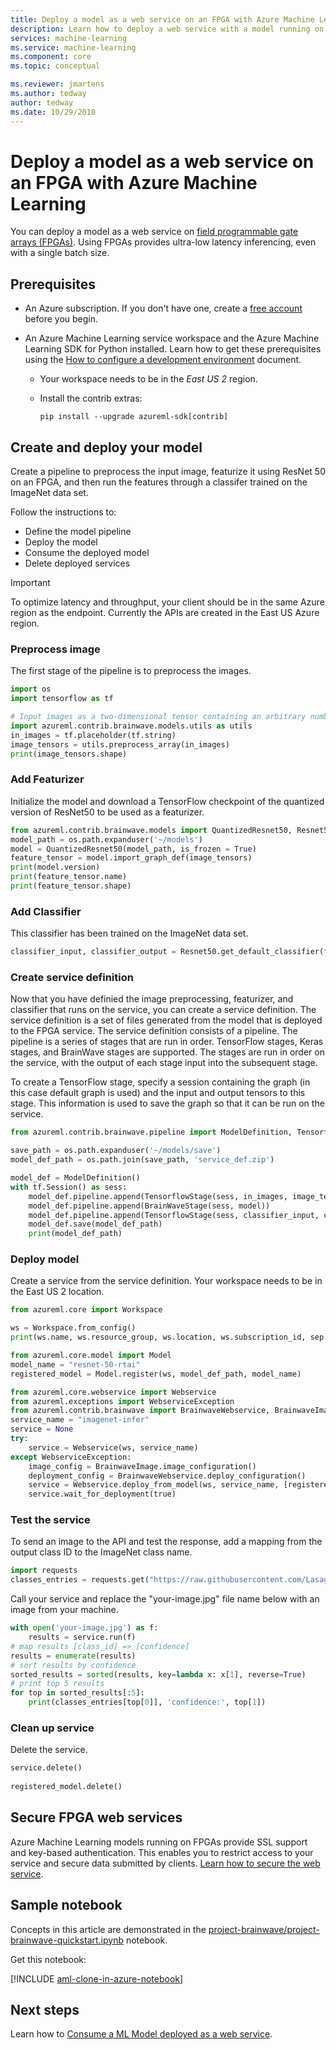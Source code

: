 ```yaml
---
title: Deploy a model as a web service on an FPGA with Azure Machine Learning 
description: Learn how to deploy a web service with a model running on an FPGA with Azure Machine Learning. 
services: machine-learning
ms.service: machine-learning
ms.component: core
ms.topic: conceptual

ms.reviewer: jmartens
ms.author: tedway
author: tedway
ms.date: 10/29/2018
---
```


# Deploy a model as a web service on an FPGA with Azure Machine Learning

You can deploy a model as a web service on [field programmable gate arrays (FPGAs)](concept-accelerate-with-fpgas.md).  Using FPGAs provides ultra-low latency inferencing, even with a single batch size.   

## Prerequisites

- An Azure subscription. If you don't have one, create a [free account](http://aka.ms/AMLfree) before you begin.

- An Azure Machine Learning service workspace and the Azure Machine Learning SDK for Python installed. Learn how to get these prerequisites using the [How to configure a development environment](how-to-configure-environment.md) document.
 
  - Your workspace needs to be in the *East US 2* region.

  - Install the contrib extras:

    ```shell
    pip install --upgrade azureml-sdk[contrib]
    ```  

## Create and deploy your model
Create a pipeline to preprocess the input image, featurize it using ResNet 50 on an FPGA, and then run the features through a classifer trained on the ImageNet data set.

Follow the instructions to:

* Define the model pipeline
* Deploy the model
* Consume the deployed model
* Delete deployed services

> [!IMPORTANT]
> To optimize latency and throughput, your client should be in the same Azure region as the endpoint.  Currently the APIs are created in the East US Azure region.



### Preprocess image
The first stage of the pipeline is to preprocess the images.

```python
import os
import tensorflow as tf

# Input images as a two-dimensional tensor containing an arbitrary number of images represented a strings
import azureml.contrib.brainwave.models.utils as utils
in_images = tf.placeholder(tf.string)
image_tensors = utils.preprocess_array(in_images)
print(image_tensors.shape)
```

### Add Featurizer
Initialize the model and download a TensorFlow checkpoint of the quantized version of ResNet50 to be used as a featurizer.

```python
from azureml.contrib.brainwave.models import QuantizedResnet50, Resnet50
model_path = os.path.expanduser('~/models')
model = QuantizedResnet50(model_path, is_frozen = True)
feature_tensor = model.import_graph_def(image_tensors)
print(model.version)
print(feature_tensor.name)
print(feature_tensor.shape)
```

### Add Classifier
This classifier has been trained on the ImageNet data set.

```python
classifier_input, classifier_output = Resnet50.get_default_classifier(feature_tensor, model_path)
```

### Create service definition
Now that you have definied the image preprocessing, featurizer, and classifier that runs on the service, you can create a service definition. The service definition is a set of files generated from the model that is deployed to the FPGA service. The service definition consists of a pipeline. The pipeline is a series of stages that are run in order.  TensorFlow stages, Keras stages, and BrainWave stages are supported.  The stages are run in order on the service, with the output of each stage input into the subsequent stage.

To create a TensorFlow stage, specify a session containing the graph (in this case default graph is used) and the input and output tensors to this stage.  This information is used to save the graph so that it can be run on the service.

```python
from azureml.contrib.brainwave.pipeline import ModelDefinition, TensorflowStage, BrainWaveStage

save_path = os.path.expanduser('~/models/save')
model_def_path = os.path.join(save_path, 'service_def.zip')

model_def = ModelDefinition()
with tf.Session() as sess:
    model_def.pipeline.append(TensorflowStage(sess, in_images, image_tensors))
    model_def.pipeline.append(BrainWaveStage(sess, model))
    model_def.pipeline.append(TensorflowStage(sess, classifier_input, classifier_output))
    model_def.save(model_def_path)
    print(model_def_path)
```

### Deploy model
Create a service from the service definition.  Your workspace needs to be in the East US 2 location.

```python
from azureml.core import Workspace

ws = Workspace.from_config()
print(ws.name, ws.resource_group, ws.location, ws.subscription_id, sep = '\n')

from azureml.core.model import Model
model_name = "resnet-50-rtai"
registered_model = Model.register(ws, model_def_path, model_name)

from azureml.core.webservice import Webservice
from azureml.exceptions import WebserviceException
from azureml.contrib.brainwave import BrainwaveWebservice, BrainwaveImage
service_name = "imagenet-infer"
service = None
try:
    service = Webservice(ws, service_name)
except WebserviceException:
    image_config = BrainwaveImage.image_configuration()
    deployment_config = BrainwaveWebservice.deploy_configuration()
    service = Webservice.deploy_from_model(ws, service_name, [registered_model], image_config, deployment_config)
    service.wait_for_deployment(true)
```

### Test the service
To send an image to the API and test the response, add a mapping from the output class ID to the ImageNet class name.

```python
import requests
classes_entries = requests.get("https://raw.githubusercontent.com/Lasagne/Recipes/master/examples/resnet50/imagenet_classes.txt").text.splitlines()
```

Call your service and replace the "your-image.jpg" file name below with an image from your machine. 

```python
with open('your-image.jpg') as f:
    results = service.run(f)
# map results [class_id] => [confidence]
results = enumerate(results)
# sort results by confidence
sorted_results = sorted(results, key=lambda x: x[1], reverse=True)
# print top 5 results
for top in sorted_results[:5]:
    print(classes_entries[top[0]], 'confidence:', top[1])
``` 

### Clean up service
Delete the service.

```python
service.delete()
    
registered_model.delete()
```

## Secure FPGA web services

Azure Machine Learning models running on FPGAs provide SSL support and key-based authentication. This enables you to restrict access to your service and secure data submitted by clients. [Learn how to secure the web service](how-to-secure-web-service.md).


## Sample notebook

Concepts in this article are demonstrated in the [project-brainwave/project-brainwave-quickstart.ipynb](https://github.com/Azure/MachineLearningNotebooks/blob/master/project-brainwave/project-brainwave-quickstart.ipynb) notebook.

Get this notebook:

[!INCLUDE [aml-clone-in-azure-notebook](../../../includes/aml-clone-for-examples.md)]

## Next steps

Learn how to [Consume a ML Model deployed as a web service](how-to-consume-web-service.md).
